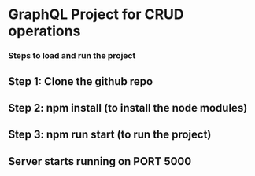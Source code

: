# GraphQL Project for CRUD operations
### Steps to load and run the project
## Step 1: Clone the github repo
## Step 2: npm install (to install the node modules)
## Step 3: npm run start (to run the project)

## Server starts running on PORT 5000
